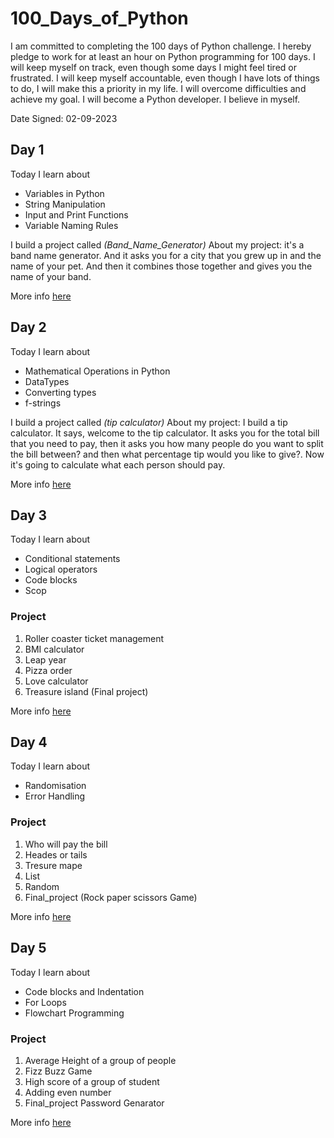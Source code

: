 # 100_Days_of_Python

I am committed to completing the 100 days of Python challenge.
I hereby pledge to work for at least an hour on Python programming for 100 days.
I will keep myself on track, even though some days I might feel tired or frustrated.
I will keep myself accountable, even though I have lots of things to do, I will make this a priority in my life.
I will overcome difficulties and achieve my goal.
I will become a Python developer.
I believe in myself.

Date Signed: 02-09-2023

## Day 1 
Today I learn about

* Variables in Python
* String Manipulation
* Input and Print Functions
* Variable Naming Rules

I build a project called _(Band_Name_Generator)_
About my project: it's a band name generator. And it asks you for a city that you grew up in and the name of your pet.
And then it combines those together and gives you the name of your band.

More info [here](Day1/Day1.md)

## Day 2
Today I learn about

* Mathematical Operations in Python
* DataTypes
* Converting types
* f-strings

I build a project called _(tip calculator)_
About my project: I build a tip calculator. It says, welcome to the tip calculator.
It asks you for the total bill that you need to pay, then it asks you how many people do you want to
split the bill between? and then what percentage tip would you like to give?. Now it's going to calculate
what each person should pay.

More info [here](Day2/day2.md)

## Day 3
Today I learn about

* Conditional statements
* Logical operators
* Code blocks
* Scop

### Project

1. Roller coaster ticket management 
2. BMI calculator
3. Leap year
4. Pizza order
5. Love calculator
6. Treasure island (Final project)

More info [here](Day3/Day3.md)

## Day 4
Today I learn about

* Randomisation
* Error Handling

### Project

1. Who will pay the bill
2. Heades or tails
3. Tresure mape
4. List
5. Random 
6. Final_project (Rock paper scissors Game)

More info [here](Day4/Day4.md)

## Day 5
Today I learn about

* Code blocks and Indentation
* For Loops
* Flowchart Programming

### Project

1. Average Height of a group of people
2. Fizz Buzz Game 
3. High score of a group of student
4. Adding even number
5. Final_project Password Genarator

More info [here](Day5/Day5.md)